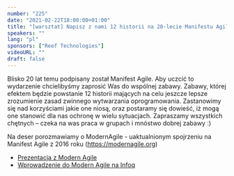```yaml
---
number: "225"
date: "2021-02-22T18:00:00+01:00"
title: "[warsztat] Napisz z nami 12 historii na 20-lecie Manifestu Agile"
speakers: ""
lang: "pl"
sponsors: ["Reef Technologies"]
videoURL: ""
draft: false
---
```


Blisko 20 lat temu podpisany został Manifest Agile.
Aby uczcić to wydarzenie chcielibyśmy zaprosić Was do wspólnej zabawy. Zabawy, której efektem będzie powstanie 12 historii mających na celu jeszcze lepsze zrozumienie zasad zwinnego wytwarzania oprogramowania.
Zastanowimy się nad korzyściami jakie one niosą, oraz postaramy się dowieść, iż mogą one stanowić dla nas ochronę w wielu sytuacjach.
Zapraszamy wszystkich chętnych – czeka na was praca w grupach i mnóstwo dobrej zabawy :)

Na deser porozmawiamy o ModernAgile - uaktualnionym spojrzeniu na Manifest Agile z 2016 roku (https://modernagile.org)

<ul>
 <li><a href="https://prezi.com/1xwhbsa8axt7/modern-agile/?present=1" target="_blank">Prezentacja z Modern Agile</a>
 <li><a href="https://www.infoq.com/articles/modern-agile-intro/" target="_blank">Wprowadzenie do Modern Agile na Infoq</a>
</ul>
